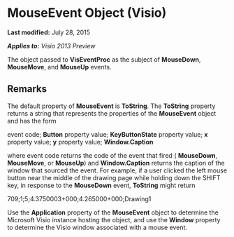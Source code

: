 
# MouseEvent Object (Visio)

 **Last modified:** July 28, 2015

 _**Applies to:** Visio 2013 Preview_

The object passed to  **VisEventProc** as the subject of **MouseDown**,  **MouseMove**, and  **MouseUp** events.


## Remarks

The default property of  **MouseEvent** is **ToString**. The  **ToString** property returns a string that represents the properties of the **MouseEvent** object and has the form

event code;  **Button** property value; **KeyButtonState** property value; **x** property value; **y** property value; **Window.Caption**

where event code returns the code of the event that fired ( **MouseDown**,  **MouseMove**, or  **MouseUp**) and  **Window.Caption** returns the caption of the window that sourced the event. For example, if a user clicked the left mouse button near the middle of the drawing page while holding down the SHIFT key, in response to the **MouseDown** event, **ToString** might return

709;1;5;4.3750003+000;4.265000+000;Drawing1

Use the  **Application** property of the **MouseEvent** object to determine the Microsoft Visio instance hosting the object, and use the **Window** property to determine the Visio window associated with a mouse event.

